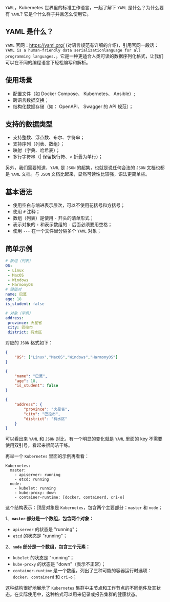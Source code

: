 
`YAML`，Kubernetes 世界里的标准工作语言，一起了解下 `YAML` 是什么？为什么要有 `YAML`? 它是个什么样子并且怎么使用它。

## YAML 是什么？

`YAML` 官网：https://yaml.org/ (对语言规范有详细的介绍)，引用官网一段话：`YAML is a human-friendly data serializationlanguage for all programming languages.`。它是一种更适合人类可读的数据序列化格式，让我们可以在不同的编程语言下轻松编写和解析。 

## 使用场景

- 配置文件（如 Docker Compose、 Kubernetes、 Ansible）;
- 跨语言数据交换；
- 结构化数据存储（如： OpenAPI、 Swagger 的 API 规范）；

## 支持的数据类型

- 支持整数、浮点数、布尔、字符串；
- 支持序列（列表、数组）；
- 映射（字典、哈希表）；
- 多行字符串（| 保留换行符、> 折叠为单行）；

另外，我们需要知道，`YAML` 是 `JSON` 的超集，也就是说任何合法的 `JSON` 文档也都是 `YAML` 文档。与 `JSON` 文档比起来，显然可读性比较强，语法更简单些。

## 基本语法

- 使用空白与缩进表示层次，可以不使用花括号和方括号；
- 使用 `#` 注释；
- 数组（列表）是使用 `-` 开头的清单形式；
- 表示对象的 `:` 和表示数组的 `-` 后面必须要用空格；
- 使用 `---` 在一个文件里分隔多个 `YAML` 对象；

## 简单示例

```yaml
# 数组（列表）
OS:
 - Linux
 - MacOS
 - Windows
 - HarmonyOS
# 键值对
name: 巴莫
age: 18
is_student: false

# 对象（字典）
address:
 province: 火星省
 city: 巴拉市
 district: 有水区
```

对应的 `JSON` 格式如下：

```json
{
    "OS": ["Linux","MacOS","Windows","HarmonyOS"]
}

{
    "name": "巴莫",
    "age": 18,
    "is_student": false
}

{
    "address": {
        "province": "火星省",
        "city": "巴拉市",
        "district": "有水区"
    }
}

```
可以看出来 `YAML` 和 `JSON` 对比，有一个明显的变化就是 `YAML` 里面的 key 不需要使用双引号，看起来很简洁干练。

再举一个 `Kubernetes` 里面的示例再看看：

```
Kubernetes:
  master:
    - apiserver: running
    - etcd: running
  node:
    - kubelet: running
    - kube-proxy: down
    - container-runtime: [docker, containerd, cri-o]
```

这个结构表示：顶层对象是 `Kubernetes`，包含两个主要部分：`master` 和 `node`；

1、**`master` 部分是一个数组，包含两个对象：**

- `apiserver` 的状态是 "running"；
- `etcd` 的状态是 "running"；

2、**`node` 部分是一个数组，包含三个元素：**

- `kubelet` 的状态是 "running"；
- `kube-proxy` 的状态是 "down"（表示不正常）；
- `container-runtime` 是一个数组，列出了三种可能的容器运行时选项：`docker`、`containerd` 和 `cri-o`；

这种结构很好地展示了 `Kubernetes` 集群中主节点和工作节点的不同组件及其状态。在实际使用中，这种格式可以用来记录或报告集群的健康状态。



